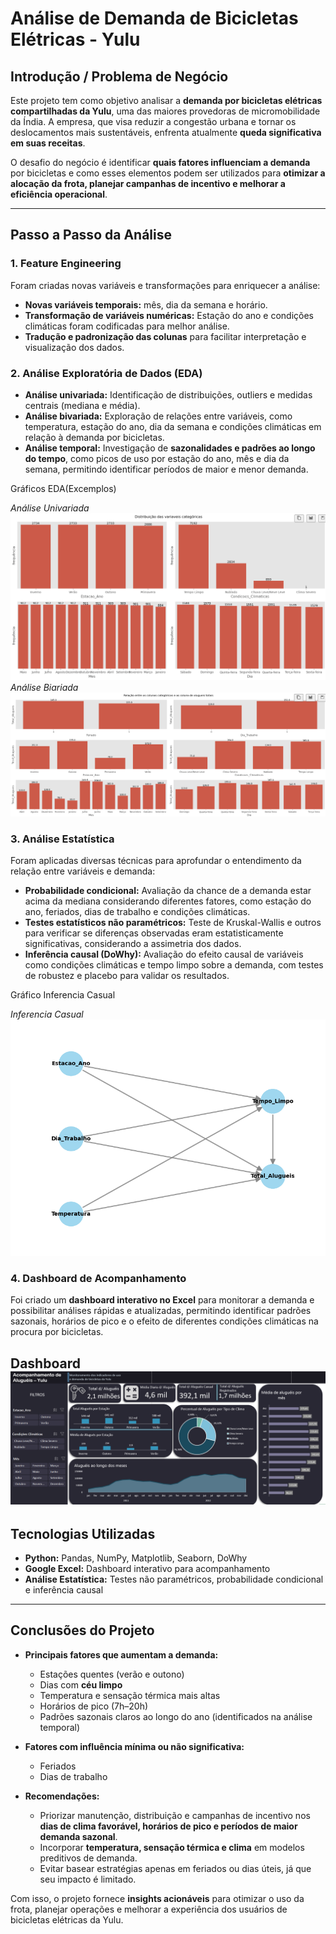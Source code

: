 
# Análise de Demanda de Bicicletas Elétricas - Yulu

## **Introdução / Problema de Negócio**

Este projeto tem como objetivo analisar a **demanda por bicicletas elétricas compartilhadas da Yulu**, uma das maiores provedoras de micromobilidade da Índia. A empresa, que visa reduzir a congestão urbana e tornar os deslocamentos mais sustentáveis, enfrenta atualmente **queda significativa em suas receitas**.

O desafio do negócio é identificar **quais fatores influenciam a demanda** por bicicletas e como esses elementos podem ser utilizados para **otimizar a alocação da frota, planejar campanhas de incentivo e melhorar a eficiência operacional**.

---

## **Passo a Passo da Análise**

### 1. **Feature Engineering**

Foram criadas novas variáveis e transformações para enriquecer a análise:

* **Novas variáveis temporais:** mês, dia da semana e horário.
* **Transformação de variáveis numéricas:** Estação do ano e condições climáticas foram codificadas para melhor análise.
* **Tradução e padronização das colunas** para facilitar interpretação e visualização dos dados.

### 2. **Análise Exploratória de Dados (EDA)**

* **Análise univariada:** Identificação de distribuições, outliers e medidas centrais (mediana e média).
* **Análise bivariada:** Exploração de relações entre variáveis, como temperatura, estação do ano, dia da semana e condições climáticas em relação à demanda por bicicletas.
* **Análise temporal:** Investigação de **sazonalidades e padrões ao longo do tempo**, como picos de uso por estação do ano, mês e dia da semana, permitindo identificar períodos de maior e menor demanda.

Gráficos EDA(Excemplos)

*Análise Univariada*
!["Analise univariada"](Imagens/Analise_Univariada_Cat_YULU.png)
*Análise Biariada*
!["Analise Bivariada"](Imagens/Analise_Bivariada_Cat_YULU.png)

### 3. **Análise Estatística**

Foram aplicadas diversas técnicas para aprofundar o entendimento da relação entre variáveis e demanda:

* **Probabilidade condicional:** Avaliação da chance de a demanda estar acima da mediana considerando diferentes fatores, como estação do ano, feriados, dias de trabalho e condições climáticas.
* **Testes estatísticos não paramétricos:** Teste de Kruskal-Wallis e outros para verificar se diferenças observadas eram estatisticamente significativas, considerando a assimetria dos dados.
* **Inferência causal (DoWhy):** Avaliação do efeito causal de variáveis como condições climáticas e tempo limpo sobre a demanda, com testes de robustez e placebo para validar os resultados.

Gráfico Inferencia Casual

*Inferencia Casual*
!["Inferencia_Casual](Imagens/causal_model.png)

### 4. **Dashboard de Acompanhamento**

Foi criado um **dashboard interativo no Excel** para monitorar a demanda e possibilitar análises rápidas e atualizadas, permitindo identificar padrões sazonais, horários de pico e o efeito de diferentes condições climáticas na procura por bicicletas.

Dashboard
!["Deshboard_Yulu](Imagens/Dashboard.png)
---

## **Tecnologias Utilizadas**

* **Python:** Pandas, NumPy, Matplotlib, Seaborn, DoWhy
* **Google Excel:** Dashboard interativo para acompanhamento
* **Análise Estatística:** Testes não paramétricos, probabilidade condicional e inferência causal

---

## **Conclusões do Projeto**

* **Principais fatores que aumentam a demanda:**

  * Estações quentes (verão e outono)
  * Dias com **céu limpo**
  * Temperatura e sensação térmica mais altas
  * Horários de pico (7h–20h)
  * Padrões sazonais claros ao longo do ano (identificados na análise temporal)

* **Fatores com influência mínima ou não significativa:**

  * Feriados
  * Dias de trabalho

* **Recomendações:**

  * Priorizar manutenção, distribuição e campanhas de incentivo nos **dias de clima favorável, horários de pico e períodos de maior demanda sazonal**.
  * Incorporar **temperatura, sensação térmica e clima** em modelos preditivos de demanda.
  * Evitar basear estratégias apenas em feriados ou dias úteis, já que seu impacto é limitado.

Com isso, o projeto fornece **insights acionáveis** para otimizar o uso da frota, planejar operações e melhorar a experiência dos usuários de bicicletas elétricas da Yulu.

